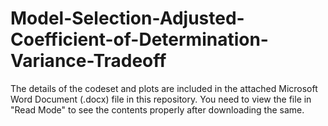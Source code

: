 # Model-Selection-Adjusted-Coefficient-of-Determination-Variance-Tradeoff

The details of the codeset and plots are included in the attached Microsoft Word Document (.docx) file in this repository. 
You need to view the file in "Read Mode" to see the contents properly after downloading the same.

